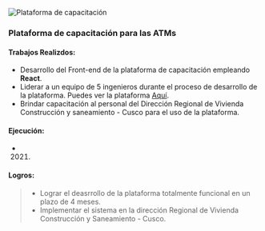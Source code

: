 ![Plataforma de capacitación](/portfolio/images/works/work3_capacitation_opt.png)

### Plataforma de capacitación para las ATMs


#### Trabajos Realizdos:
  -  Desarrollo del Front-end de la plataforma de capacitación empleando **React**.
  -  Liderar a un equipo de 5 ingenieros durante el proceso de desarrollo de la plataforma. Puedes ver la plataforma <a href="http://lacasadelatm.com" target="_blank"> Aquí</a>.
  -  Brindar capacitación al personal del Dirección Regional de Vivienda Construcción y saneamiento - Cusco para el uso de la plataforma.

#### Ejecución:
-  2021.

#### Logros:

> -  Lograr el deasrrollo de la plataforma totalmente funcional en un plazo de 4 meses. 
> -  Implementar el sistema en la dirección Regional de Vivienda Construcción y Saneamiento - Cusco.

